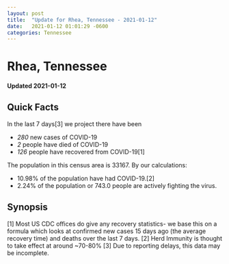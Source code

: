 ```yaml
---
layout: post
title:  "Update for Rhea, Tennessee - 2021-01-12"
date:   2021-01-12 01:01:29 -0600
categories: Tennessee
---
```


# Rhea, Tennessee
#### Updated 2021-01-12

## Quick Facts

In the last 7 days[3] we project there have been
- *280* new cases of COVID-19
- *2* people have died of COVID-19
- *126* people have recovered from COVID-19[1]

The population in this census area is 33167. By our calculations:
- 10.98% of the population have had COVID-19.[2]
- 2.24% of the population or 743.0 people are actively fighting the virus.

## Synopsis




[1] Most US CDC offices do give any recovery statistics- we base this on a formula which looks at confirmed new cases
15 days ago (the average recovery time) and deaths over the last 7 days.
[2] Herd Immunity is thought to take effect at around ~70-80%
[3] Due to reporting delays, this data may be incomplete. 
    